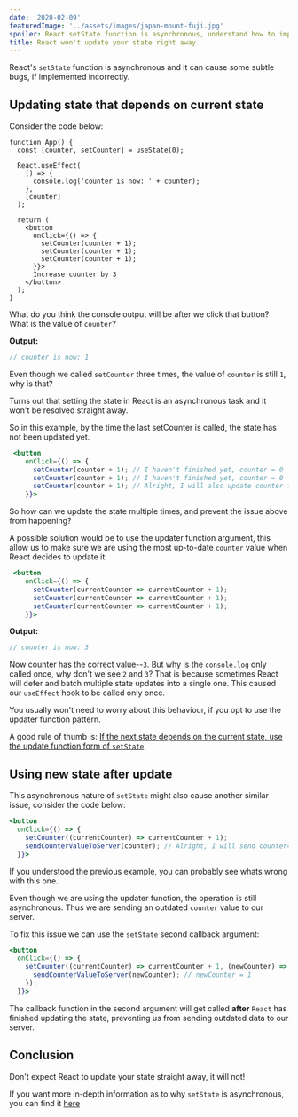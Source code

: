 ```yaml
---
date: '2020-02-09'
featuredImage: '../assets/images/japan-mount-fuji.jpg'
spoiler: React setState function is asynchronous, understand how to implement it correctly.
title: React won't update your state right away.
---
```


React's `setState` function is asynchronous and it can cause some subtle bugs, if implemented incorrectly.

## Updating state that depends on current state

Consider the code below:

```jsx{6}
function App() {
  const [counter, setCounter] = useState(0);

  React.useEffect(
    () => {
      console.log('counter is now: ' + counter);
    },
    [counter]
  );

  return (
    <button
      onClick={() => {
        setCounter(counter + 1);
        setCounter(counter + 1);
        setCounter(counter + 1);
      }}>
      Increase counter by 3
    </button>
  );
}
```

What do you think the console output will be after we click that button? What is the value of `counter`?

**Output:**

```jsx
// counter is now: 1
```

Even though we called `setCounter` three times, the value of `counter` is still `1`, why is that?

Turns out that setting the state in React is an asynchronous task and it won't be resolved straight away.

So in this example, by the time the last setCounter is called, the state has not been updated yet.

```jsx
 <button
    onClick={() => {
      setCounter(counter + 1); // I haven't finished yet, counter = 0
      setCounter(counter + 1); // I haven't finished yet, counter = 0
      setCounter(counter + 1); // Alright, I will also update counter from 0 to 1
    }}>
```

So how can we update the state multiple times, and prevent the issue above from happening?

A possible solution would be to use the updater function argument, this allow us to make sure we are using the most up-to-date `counter` value when React decides to update it:

```jsx
 <button
    onClick={() => {
      setCounter(currentCounter => currentCounter + 1);
      setCounter(currentCounter => currentCounter + 1);
      setCounter(currentCounter => currentCounter + 1);
    }}>
```

**Output:**

```jsx
// counter is now: 3
```

Now counter has the correct value--`3`. But why is the `console.log` only called once, why don't we see `2` and `3`? That is because sometimes React will defer and batch multiple state updates into a single one. This caused our `useEffect` hook to be called only once.

You usually won't need to worry about this behaviour, if you opt to use the updater function pattern.

A good rule of thumb is: [If the next state depends on the current state, use the update function form of `setState`](https://reactjs.org/docs/react-component.html#setstate)

## Using new state after update

This asynchronous nature of `setState` might also cause another similar issue, consider the code below:

```jsx
<button
  onClick={() => {
    setCounter((currentCounter) => currentCounter + 1);
    sendCounterValueToServer(counter); // Alright, I will send counter=0 to the server
  }}>
```

If you understood the previous example, you can probably see whats wrong with this one.

Even though we are using the updater function, the operation is still asynchronous. Thus we are sending an outdated `counter` value to our server.

To fix this issue we can use the `setState` second callback argument:

```jsx
<button
  onClick={() => {
    setCounter((currentCounter) => currentCounter + 1, (newCounter) => {
      sendCounterValueToServer(newCounter); // newCounter = 1
    });
  }}>
```

The callback function in the second argument will get called **after** `React` has finished updating the state, preventing us from sending outdated data to our server.

## Conclusion

Don't expect React to update your state straight away, it will not!

If you want more in-depth information as to why `setState` is asynchronous, you can find it [here](https://github.com/facebook/react/issues/11527#issuecomment-360199710)
